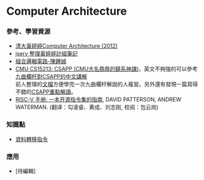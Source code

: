 # Computer Architecture

### 參考、學習資源
- [清大黃婷婷Computer Architecture (2012)](https://www.youtube.com/playlist?list=PLzVMIgd7ZHf92iTMYpgtPhmVNbbuI9VzQ)
- [jserv 整理黃婷婷計組筆記](https://hackmd.io/@sysprog/cpu-arch-lecture?type=view#%E8%A8%88%E7%AE%97%E6%A9%9F%E7%B5%90%E6%A7%8B%E8%AA%B2%E7%A8%8B)
- [組合邏輯電路-陳鍾誠](http://programmermagazine.github.io/201309/htm/article4.html)
- [CMU CS15213: CSAPP (CMU大名鼎鼎的鎮系神課)](https://csdiy.wiki/%E4%BD%93%E7%B3%BB%E7%BB%93%E6%9E%84/CSAPP/)，英文不夠強的可以參考[九曲欄杆對CSAPP的中文講解](https://space.bilibili.com/354767108/channel/collectiondetail?sid=373847)  
  前人整理的[文檔](https://blog.csdn.net/qq_29051413/category_11036795.html)方便學完一次九曲欄杆解說的人複習。另外還有發現一篇寫得不錯的[CSAPP重點解讀](https://fengmuzi2003.gitbook.io/csapp3e/)。
- [RISC-V 手册: 一本开源指令集的指南](http://riscvbook.com/chinese/RISC-V-Reader-Chinese-v2p1.pdf), DAVID PATTERSON, ANDREW WATERMAN. (翻译：勾凌睿、黄成、刘志刚, 校阅：包云岗)


### 知識點
- [資料轉移指令](https://www.ptt.cc/bbs/Grad-ProbAsk/M.1404876191.A.148.html)

### 應用
- [待編輯]
